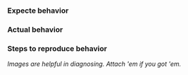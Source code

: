 ### Expecte behavior

### Actual behavior

### Steps to reproduce behavior


*Images are helpful in diagnosing. Attach 'em if you got 'em.*
